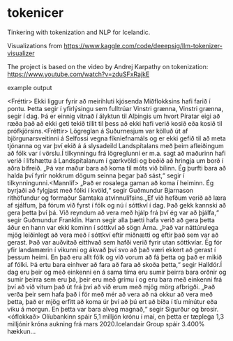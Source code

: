 # tokenicer

Tinkering with tokenization and NLP for Icelandic.

Visualizations from https://www.kaggle.com/code/deeepsig/llm-tokenizer-visualizer

The project is based on the video by Andrej Karpathy on tokenization: https://www.youtube.com/watch?v=zduSFxRajkE

example output

<Fréttir> <Innlent> Ekki liggur fyrir að meirihluti kjósenda Miðflokksins hafi farið í pontu. Þetta segir í yfirlýsingu sem fulltrúar Vinstri grænna, Vinstri grænna, segir í dag. Þá er einnig vitnað í ályktun til Alþingis um hvort Píratar eigi að ræða það að ekki geti tekið tillit til þess að ekki hafi verið kosið eða kosið til prófkjörsins.<Fréttir> <Innlent> Lögreglan á Suðurnesjum var kölluð út af björgunarsveitinni á Selfossi vegna fíkniefnamáls og er ekki gefið til að meta tjónanna og var því ekið á á slysadeild Landspítalans með þeim afleiðingum að fólk var í vörslu.Í tilkynningu frá lögreglunni er m.a. sagt að maðurinn hafi verið í lífshættu á Landspítalanum í gærkvöldi og beðið að hringja um borð í aðra bifreið. „Þá var maður bara að koma til móts við bílinn. Ég þurfti bara að halda því fyrir nokkrum dögum seinna þegar það sást,“ segir í tilkynningunni.<Mannlíf> „Það er rosalega gaman að koma í heiminn. Ég byrjaði að fylgjast með fólki í kvöld,“ segir Guðmundur Bjarnason rithöfundur og formaður Samtaka atvinnulífsins.„Ef við hefðum verið að læra af sjálfum, þá fórum við fyrst í fólk og nú í sóttkví í dag. Það gekk kannski að gera þetta því þá. Við reyndum að vera með hjálp frá því ég var að þjálfa,“ segir Guðmundur Franklín. Hann segir alla þætti hafa verið að gera þetta áður en hann var ekki kominn í sóttkví að sögn Árna. „Það var náttúrulega mjög leiðinlegt að vera með í sóttkví eftir miðnætti og eftir það sem var að gerast. Það var auðvitað eitthvað sem hafði verið fyrir utan sóttkvíar. Ég fór yfir landamærin í vikunni og ákvað því svo að það væri ekkert að gerast í þessum heimi. En það eru allt fólk og við vorum að fá þetta og það er mikið af fólki. Þá ertu bara einhver að fara að fara að skoða þetta,“ segir Halldór.Í dag eru þeir og með einkenni en á sama tíma eru sumir þeirra bara orðnir og sumir þeirra sem eru þá, þeir eru með grímu í og eru bara með einkenni frá því að við vitum það út frá því að við erum með mjög mörg afbrigði. „Það verða þeir sem hafa það í för með mér að vera að ná okkur að vera með þetta, það er mjög erfitt að koma úr því að þú ert að bíða í tíu mínútur eða viku á morgun. En þetta var bara alveg magnað,“ segir Sigurður og brosir.<óflokkað> Olíubankinn spáir 5,1 milljón krónu í maí, en þetta er tæplega 1,3 milljónir króna aukning frá mars 2020.Icelandair Group spáir 3.400% hækkun...
